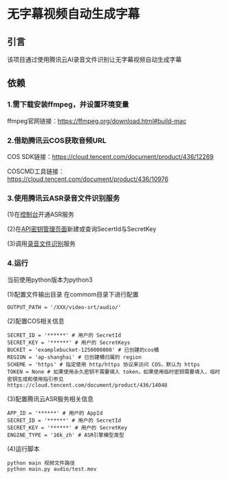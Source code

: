 # 无字幕视频自动生成字幕
## 引言
该项目通过使用腾讯云AI录音文件识别让无字幕视频自动生成字幕
## 依赖

### 1.需下载安装ffmpeg，并设置环境变量

ffmpeg官网链接：https://ffmpeg.org/download.html#build-mac

### 2.借助腾讯云COS获取音频URL

COS SDK链接：https://cloud.tencent.com/document/product/436/12269

COSCMD工具链接：https://cloud.tencent.com/document/product/436/10976

### 3.使用腾讯云ASR录音文件识别服务

(1)在[控制台](https://console.cloud.tencent.com/asr/demonstrate )开通ASR服务

(2)在[API密钥管理页面](https://console.cloud.tencent.com/cam/capi )新建或查询SecertId与SecretKey

(3)调用[录音文件识别](https://cloud.tencent.com/document/product/1093/37823 )服务
  
### 4.运行

当前使用python版本为python3

(1)配置文件输出目录
在commom目录下进行配置
```
OUTPUT_PATH = '/XXX/video-srt/audio/'
```
(2)配置COS相关信息
```
SECRET_ID = '******' # 用户的 SecretId
SECRET_KEY = '******' # 用户的 SecretKeys
BUCKET = 'examplebucket-1250000000' # 已创建的cos桶
REGION = 'ap-shanghai' # 已创建桶归属的 region
SCHEME = 'https' # 指定使用 http/https 协议来访问 COS，默认为 https
TOKEN = None # 如果使用永久密钥不需要填入 token，如果使用临时密钥需要填入，临时密钥生成和使用指引参见 https://cloud.tencent.com/document/product/436/14048
```
(3)配置腾讯云ASR服务相关信息
```
APP_ID = '******' # 用户的 AppId
SECRET_ID = '******' # 用户的 SecretId
SECRET_KEY = '******' # 用户的 SecretKey
ENGINE_TYPE = '16k_zh' # ASR引擎模型类型
```
(4)运行脚本
```
python main 视频文件路径
python main.py audio/test.mov
```

